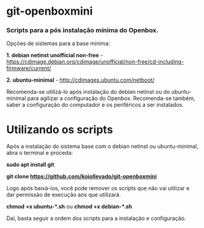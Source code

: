 # git-openboxmini

### Scripts para a pós instalação mínima do Openbox.
Opções de sistemas para a base mínima: 

**1. debian netinst unofficial non-free** - https://cdimage.debian.org/cdimage/unofficial/non-free/cd-including-firmware/current/ 

**2. ubuntu-minimal** - http://cdimages.ubuntu.com/netboot/

Recomenda-se utilizá-lo após instalação do debian netinst ou do ubuntu-minimal para agilizar a configuração do Openbox.
Recomenda-se também, saber a configuração do computador e os periféricos a ser instalados.

# Utilizando os scripts

Após a instalação do sistema base com o debian netinst ou ubuntu-minimal, abra o terminal e proceda:

**sudo apt install git**

**git clone https://github.com/koiollevado/git-openboxmini**

Logo após baixá-los, você pode remover os scripts que não vai utilizar e dar permissão de execução aos que utilizará.

**chmod +x ubuntu-\*.sh** ou **chmod +x debian-\*.sh**
 
Daí, basta seguir a ordem dos scripts para a instalação e configuração.
